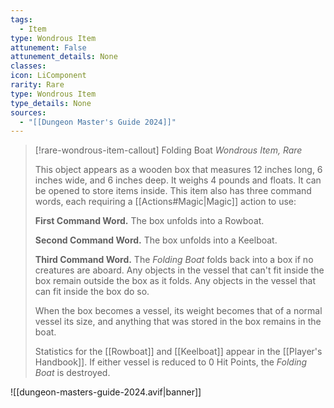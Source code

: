 ```yaml
---
tags:
  - Item
type: Wondrous Item
attunement: False
attunement_details: None
classes:
icon: LiComponent
rarity: Rare
type: Wondrous Item
type_details: None
sources: 
  - "[[Dungeon Master's Guide 2024]]"
---
```

>[!rare-wondrous-item-callout] Folding Boat
>_Wondrous Item, Rare_
>
>This object appears as a wooden box that measures 12 inches long, 6 inches wide, and 6 inches deep. It weighs 4 pounds and floats. It can be opened to store items inside. This item also has three command words, each requiring a [[Actions#Magic\|Magic]] action to use:
>
>**First Command Word.** The box unfolds into a Rowboat.
>
>**Second Command Word.** The box unfolds into a Keelboat.
>
>**Third Command Word.** The _Folding Boat_ folds back into a box if no creatures are aboard. Any objects in the vessel that can't fit inside the box remain outside the box as it folds. Any objects in the vessel that can fit inside the box do so.
>
>When the box becomes a vessel, its weight becomes that of a normal vessel its size, and anything that was stored in the box remains in the boat.
>
>Statistics for the [[Rowboat]] and [[Keelboat]] appear in the [[Player's Handbook]]. If either vessel is reduced to 0 Hit Points, the _Folding Boat_ is destroyed.
>


![[dungeon-masters-guide-2024.avif|banner]]